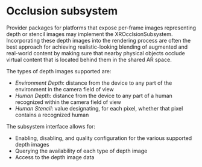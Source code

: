 # Occlusion subsystem

Provider packages for platforms that expose per-frame images representing depth or stencil images may implement the XROcclsionSubsystem. Incorporating these depth images into the rendering process are often the best approach for achieving realistic-looking blending of augmented and real-world content by making sure that nearby physical objects occlude virtual content that is located behind them in the shared AR space.

The types of depth images supported are:
- _Environment Depth_: distance from the device to any part of the environment in the camera field of view
- _Human Depth_: distance from the device to any part of a human recognized within the camera field of view
- _Human Stencil_: value designating, for each pixel, whether that pixel contains a recognized human

The subsystem interface allows for:
- Enabling, disabling, and quality configuration for the various supported depth images
- Querying the availability of each type of depth image
- Access to the depth image data


